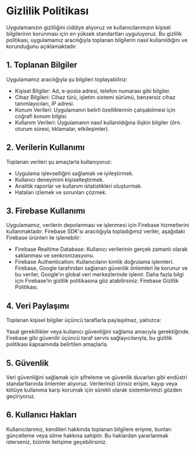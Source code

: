 # Gizlilik Politikası

Uygulamanızın gizliliğini ciddiye alıyoruz ve kullanıcılarımızın kişisel bilgilerinin korunması için en yüksek standartları uyguluyoruz. Bu gizlilik politikası, uygulamamız aracılığıyla toplanan bilgilerin nasıl kullanıldığını ve korunduğunu açıklamaktadır.

## 1. Toplanan Bilgiler
Uygulamamız aracılığıyla şu bilgileri toplayabiliriz:

* Kişisel Bilgiler: Ad, e-posta adresi, telefon numarası gibi bilgiler.
* Cihaz Bilgileri: Cihaz türü, işletim sistemi sürümü, benzersiz cihaz tanımlayıcıları, IP adresi.
* Konum Verileri: Uygulamanın belirli özelliklerinin çalışabilmesi için coğrafi konum bilgisi.
* Kullanım Verileri: Uygulamanın nasıl kullanıldığına ilişkin bilgiler (örn. oturum süresi, tıklamalar, etkileşimler).
## 2. Verilerin Kullanımı
Toplanan verileri şu amaçlarla kullanıyoruz:

* Uygulama işlevselliğini sağlamak ve iyileştirmek.
* Kullanıcı deneyimini kişiselleştirmek.
* Analitik raporlar ve kullanım istatistikleri oluşturmak.
* Hataları izlemek ve sorunları çözmek.
## 3. Firebase Kullanımı
Uygulamamız, verilerin depolanması ve işlenmesi için Firebase hizmetlerini kullanmaktadır. Firebase SDK'sı aracılığıyla topladığımız veriler, aşağıdaki Firebase ürünleri ile işlenebilir:

* Firebase Realtime Database: Kullanıcı verilerinin gerçek zamanlı olarak saklanması ve senkronizasyonu.
* Firebase Authentication: Kullanıcıların kimlik doğrulama işlemleri.
Firebase, Google tarafından sağlanan güvenlik önlemleri ile korunur ve bu veriler, Google’ın global veri merkezlerinde işlenir. Daha fazla bilgi için Firebase’in gizlilik politikasına göz atabilirsiniz: Firebase Gizlilik Politikası.

## 4. Veri Paylaşımı
Toplanan kişisel bilgiler üçüncü taraflarla paylaşılmaz, yalnızca:

Yasal gereklilikler veya kullanıcı güvenliğini sağlama amacıyla gerektiğinde.
Firebase gibi güvenilir üçüncü taraf servis sağlayıcılarıyla, bu gizlilik politikası kapsamında belirtilen amaçlarla.
## 5. Güvenlik
Veri güvenliğini sağlamak için şifreleme ve güvenlik duvarları gibi endüstri standartlarında önlemler alıyoruz. Verilerinizi izinsiz erişim, kayıp veya kötüye kullanıma karşı korumak için sürekli olarak sistemlerimizi gözden geçiriyoruz.

## 6. Kullanıcı Hakları
Kullanıcılarımız, kendileri hakkında toplanan bilgilere erişme, bunları güncelleme veya silme hakkına sahiptir. Bu haklardan yararlanmak isterseniz, bizimle iletişime geçebilirsiniz.
